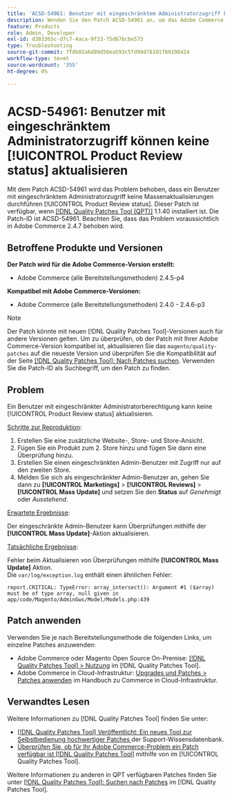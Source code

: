 ```yaml
---
title: 'ACSD-54961: Benutzer mit eingeschränktem Administratorzugriff können keine [!UICONTROL Product Review status] aktualisieren'
description: Wenden Sie den Patch ACSD-54961 an, um das Adobe Commerce-Problem zu beheben, bei dem ein eingeschränkter Admin-Benutzer den Produktüberprüfungsstatus nicht massenweise aktualisieren kann.
feature: Products
role: Admin, Developer
exl-id: d303365c-d7c7-4aca-9f33-75d67bcbe573
type: Troubleshooting
source-git-commit: 7fdb02a6d89d50ea593c5fd99d78101f89198424
workflow-type: tm+mt
source-wordcount: '355'
ht-degree: 0%

---
```


# ACSD-54961: Benutzer mit eingeschränktem Administratorzugriff können keine [!UICONTROL Product Review status] aktualisieren

Mit dem Patch ACSD-54961 wird das Problem behoben, dass ein Benutzer mit eingeschränktem Administratorzugriff keine Massenaktualisierungen durchführen [!UICONTROL Product Review status]. Dieser Patch ist verfügbar, wenn [[!DNL Quality Patches Tool (QPT)]](https://experienceleague.adobe.com/en/docs/commerce-operations/tools/quality-patches-tool/quality-patches-tool-to-self-serve-quality-patches) 1.1.40 installiert ist. Die Patch-ID ist ACSD-54961. Beachten Sie, dass das Problem voraussichtlich in Adobe Commerce 2.4.7 behoben wird.

## Betroffene Produkte und Versionen

**Der Patch wird für die Adobe Commerce-Version erstellt:**

* Adobe Commerce (alle Bereitstellungsmethoden) 2.4.5-p4

**Kompatibel mit Adobe Commerce-Versionen:**

* Adobe Commerce (alle Bereitstellungsmethoden) 2.4.0 - 2.4.6-p3

>[!NOTE]
>
>Der Patch könnte mit neuen [!DNL Quality Patches Tool]-Versionen auch für andere Versionen gelten. Um zu überprüfen, ob der Patch mit Ihrer Adobe Commerce-Version kompatibel ist, aktualisieren Sie das `magento/quality-patches` auf die neueste Version und überprüfen Sie die Kompatibilität auf der Seite [[!DNL Quality Patches Tool]: Nach Patches suchen](https://experienceleague.adobe.com/tools/commerce-quality-patches/index.html). Verwenden Sie die Patch-ID als Suchbegriff, um den Patch zu finden.

## Problem

Ein Benutzer mit eingeschränkter Administratorberechtigung kann keine [!UICONTROL Product Review status] aktualisieren.

<u>Schritte zur Reproduktion</u>:

1. Erstellen Sie eine zusätzliche Website-, Store- und Store-Ansicht.
1. Fügen Sie ein Produkt zum 2. Store hinzu und fügen Sie dann eine Überprüfung hinzu.
1. Erstellen Sie einen eingeschränkten Admin-Benutzer mit Zugriff nur auf den zweiten Store.
1. Melden Sie sich als eingeschränkter Admin-Benutzer an, gehen Sie dann zu **[!UICONTROL  Marketings]** > **[!UICONTROL Reviews]** > **[!UICONTROL Mass Update]** und setzen Sie den **Status** auf *Genehmigt* oder *Ausstehend*.

<u>Erwartete Ergebnisse</u>:

Der eingeschränkte Admin-Benutzer kann Überprüfungen mithilfe der **[!UICONTROL Mass Update]**-Aktion aktualisieren.

<u>Tatsächliche Ergebnisse</u>:

Fehler beim Aktualisieren von Überprüfungen mithilfe **[!UICONTROL Mass Update]** Aktion.<br>
Die `var/log/exception.log` enthält einen ähnlichen Fehler:

```
report.CRITICAL: TypeError: array_intersect(): Argument #1 ($array) must be of type array, null given in app/code/Magento/AdminGws/Model/Models.php:439
```

## Patch anwenden

Verwenden Sie je nach Bereitstellungsmethode die folgenden Links, um einzelne Patches anzuwenden:

* Adobe Commerce oder Magento Open Source On-Premise: [[!DNL Quality Patches Tool] > Nutzung](/help/tools/quality-patches-tool/usage.md) im [!DNL Quality Patches Tool].
* Adobe Commerce in Cloud-Infrastruktur: [Upgrades und Patches > Patches anwenden](https://experienceleague.adobe.com/docs/commerce-cloud-service/user-guide/develop/upgrade/apply-patches.html) im Handbuch zu Commerce in Cloud-Infrastruktur.

## Verwandtes Lesen

Weitere Informationen zu [!DNL Quality Patches Tool] finden Sie unter:

* [[!DNL Quality Patches Tool] Veröffentlicht: Ein neues Tool zur Selbstbedienung hochwertiger Patches ](https://experienceleague.adobe.com/en/docs/commerce-operations/tools/quality-patches-tool/quality-patches-tool-to-self-serve-quality-patches) der Support-Wissensdatenbank.
* [Überprüfen Sie, ob für Ihr Adobe Commerce-Problem ein Patch verfügbar ist [!DNL Quality Patches Tool]](/help/tools/quality-patches-tool/patches-available-in-qpt/check-patch-for-magento-issue-with-magento-quality-patches.md) mithilfe von im [!UICONTROL Quality Patches Tool].


Weitere Informationen zu anderen in QPT verfügbaren Patches finden Sie unter [[!DNL Quality Patches Tool]: Suchen nach Patches](https://experienceleague.adobe.com/tools/commerce-quality-patches/index.html) im [!DNL Quality Patches Tool].
